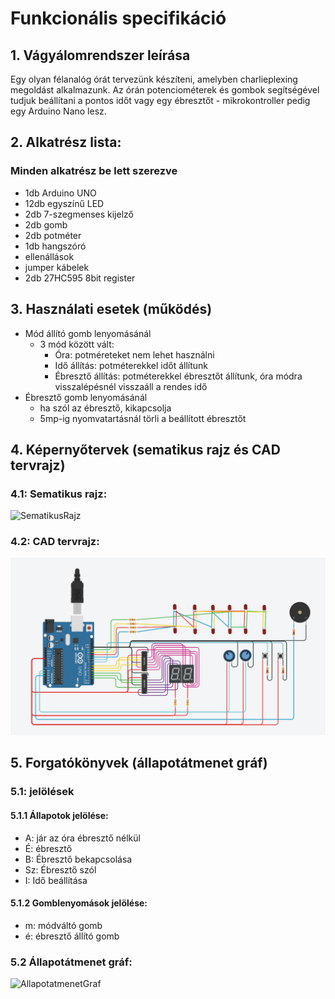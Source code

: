 
# Funkcionális specifikáció

## 1. Vágyálomrendszer leírása

Egy olyan félanalóg órát tervezünk készíteni, amelyben charlieplexing megoldást alkalmazunk. Az órán potenciométerek és gombok segítségével tudjuk beállítani a pontos időt vagy egy ébresztőt - mikrokontroller pedig egy Arduino Nano lesz.

## 2. Alkatrész lista:

### Minden alkatrész be lett szerezve

* 1db Arduino UNO
* 12db egyszínű LED
* 2db 7-szegmenses kijelző
* 2db gomb
* 2db potméter
* 1db hangszóró
* ellenállások
* jumper kábelek
* 2db 27HC595 8bit register

## 3. Használati esetek (működés)

* Mód állító gomb lenyomásánál
  * 3 mód között vált: 
	  * Óra: potméreteket nem lehet használni
	  * Idő állítás: potméterekkel időt állítunk
	  * Ébresztő állítás: potméterekkel ébresztőt állítunk, óra módra visszalépésnél visszaáll a rendes idő
* Ébresztő gomb lenyomásánál
  * ha szól az ébresztő, kikapcsolja
  * 5mp-ig nyomvatartásnál törli a beállított ébresztőt

## 4. Képernyőtervek (sematikus rajz és CAD tervrajz)

### 4.1: Sematikus rajz:

![SematikusRajz](https://github.com/mviktor02/robotika/blob/main/img/SematikusRajz.png)

### 4.2: CAD tervrajz:

![CADRajz](https://github.com/mviktor02/robotika/blob/main/img/CADTervrajz.png)

## 5. Forgatókönyvek (állapotátmenet gráf)

### 5.1: jelölések

#### 5.1.1 Állapotok jelölése:
 
 * A: jár az óra ébresztő nélkül
 * É: ébresztő
 * B: Ébresztő bekapcsolása
 * Sz: Ébresztő szól
 * I: Idő beállítása

#### 5.1.2 Gomblenyomások jelölése:
 
 * m: módváltó gomb
 * é: ébresztő állító gomb
 
 ### 5.2 Állapotátmenet gráf:
![AllapotatmenetGraf](https://github.com/mviktor02/robotika/blob/main/img/allapotatmenetGraf.png)
